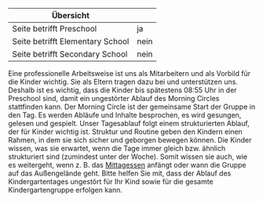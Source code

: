 | Übersicht | |
| --- | --- |
| Seite betrifft Preschool | ja |
| Seite betrifft Elementary School | nein |
| Seite betrifft Secondary School | nein |

Eine professionelle Arbeitsweise ist uns als Mitarbeitern und als Vorbild für die Kinder wichtig. Sie als Eltern tragen dazu bei und unterstützen uns. Deshalb ist es wichtig, dass die Kinder bis spätestens 08:55 Uhr in der Preschool sind, damit ein ungestörter Ablauf des Morning Circles stattfinden kann. Der Morning Circle ist der gemeinsame Start der Gruppe in den Tag. Es werden Abläufe und Inhalte besprochen, es wird gesungen, gelesen und gespielt. Unser Tagesablauf folgt einem strukturierten Ablauf, der für Kinder wichtig ist. Struktur und Routine geben den Kindern einen Rahmen, in dem sie sich sicher und geborgen bewegen können. Die Kinder wissen, was sie erwartet, wenn die Tage immer gleich bzw. ähnlich strukturiert sind (zumindest unter der Woche). Somit wissen sie auch, wie es weitergeht, wenn z. B. das [Mittagessen](/ISB-Eltern-wiki/de/Ern%C3%A4hrung_und_Schulessen "Ernährung und Schulessen") anfängt oder wann die Gruppe auf das Außengelände geht. Bitte helfen Sie mit, dass der Ablauf des Kindergartentages ungestört für Ihr Kind sowie für die gesamte Kindergartengruppe erfolgen kann.